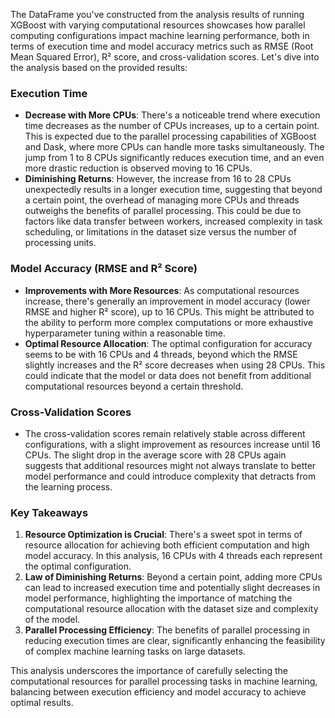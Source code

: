 The DataFrame you've constructed from the analysis results of running XGBoost with varying computational resources showcases how parallel computing configurations impact machine learning performance, both in terms of execution time and model accuracy metrics such as RMSE (Root Mean Squared Error), R² score, and cross-validation scores. Let's dive into the analysis based on the provided results:

### Execution Time

- **Decrease with More CPUs**: There's a noticeable trend where execution time decreases as the number of CPUs increases, up to a certain point. This is expected due to the parallel processing capabilities of XGBoost and Dask, where more CPUs can handle more tasks simultaneously. The jump from 1 to 8 CPUs significantly reduces execution time, and an even more drastic reduction is observed moving to 16 CPUs.
- **Diminishing Returns**: However, the increase from 16 to 28 CPUs unexpectedly results in a longer execution time, suggesting that beyond a certain point, the overhead of managing more CPUs and threads outweighs the benefits of parallel processing. This could be due to factors like data transfer between workers, increased complexity in task scheduling, or limitations in the dataset size versus the number of processing units.

### Model Accuracy (RMSE and R² Score)

- **Improvements with More Resources**: As computational resources increase, there's generally an improvement in model accuracy (lower RMSE and higher R² score), up to 16 CPUs. This might be attributed to the ability to perform more complex computations or more exhaustive hyperparameter tuning within a reasonable time.
- **Optimal Resource Allocation**: The optimal configuration for accuracy seems to be with 16 CPUs and 4 threads, beyond which the RMSE slightly increases and the R² score decreases when using 28 CPUs. This could indicate that the model or data does not benefit from additional computational resources beyond a certain threshold.

### Cross-Validation Scores

- The cross-validation scores remain relatively stable across different configurations, with a slight improvement as resources increase until 16 CPUs. The slight drop in the average score with 28 CPUs again suggests that additional resources might not always translate to better model performance and could introduce complexity that detracts from the learning process.

### Key Takeaways

1. **Resource Optimization is Crucial**: There's a sweet spot in terms of resource allocation for achieving both efficient computation and high model accuracy. In this analysis, 16 CPUs with 4 threads each represent the optimal configuration.
2. **Law of Diminishing Returns**: Beyond a certain point, adding more CPUs can lead to increased execution time and potentially slight decreases in model performance, highlighting the importance of matching the computational resource allocation with the dataset size and complexity of the model.
3. **Parallel Processing Efficiency**: The benefits of parallel processing in reducing execution times are clear, significantly enhancing the feasibility of complex machine learning tasks on large datasets.

This analysis underscores the importance of carefully selecting the computational resources for parallel processing tasks in machine learning, balancing between execution efficiency and model accuracy to achieve optimal results.
